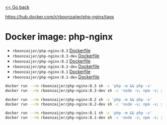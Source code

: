 [<< Go back](../README.md#overview)

https://hub.docker.com/r/rboonzaijer/php-nginx/tags

# Docker image: php-nginx

- `rboonzaijer/php-nginx:8.3` [Dockerfile](8.3/Dockerfile)
- `rboonzaijer/php-nginx:8.3-dev` [Dockerfile](8.3-dev/Dockerfile)
- `rboonzaijer/php-nginx:8.2` [Dockerfile](8.2/Dockerfile)
- `rboonzaijer/php-nginx:8.2-dev` [Dockerfile](8.2-dev/Dockerfile)
- `rboonzaijer/php-nginx:8.1` [Dockerfile](8.1/Dockerfile)
- `rboonzaijer/php-nginx:8.1-dev` [Dockerfile](8.1-dev/Dockerfile)

```bash
docker run --rm rboonzaijer/php-nginx:8.3 sh -c 'php -m && php -v'
docker run --rm rboonzaijer/php-nginx:8.3-dev sh -c 'node -v; npm -v; yarn -v; echo ''; composer --version; echo ''; php -v'

docker run --rm rboonzaijer/php-nginx:8.2 sh -c 'php -m && php -v'
docker run --rm rboonzaijer/php-nginx:8.2-dev sh -c 'node -v; npm -v; yarn -v; echo ''; composer --version; echo ''; php -v'

docker run --rm rboonzaijer/php-nginx:8.1 sh -c 'php -m && php -v'
docker run --rm rboonzaijer/php-nginx:8.1-dev sh -c 'node -v; npm -v; yarn -v; composer --version; echo ''; php -v'
```
